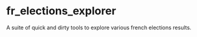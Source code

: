 # fr_elections_explorer
A suite of quick and dirty tools to explore various french elections results. 
